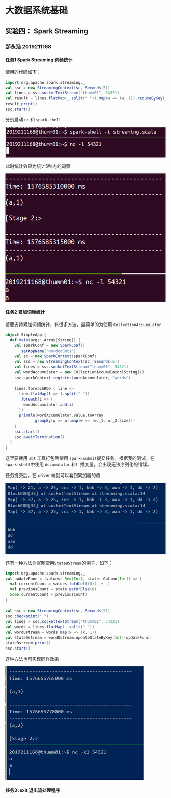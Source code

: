 # 大数据系统基础

## 实验四： Spark Streaming

### 邹永浩 2019211168

#### 任务1 Spark Streaming 词频统计

使用的代码如下：
```scala
import org.apache.spark.streaming._
val ssc = new StreamingContext(sc, Seconds(5))
val lines = ssc.socketTextStream("thumm01", 54321)
val result = lines.flatMap(_.split(" ")).map(w => (w, 1)).reduceByKey(_ + _)
result.print()
ssc.start()
```

分别启动 `nc` 和 `spark-shell`

![](1.png)

此时统计效果为统计5秒内的词频

![](2.png)

#### 任务2 累加词频统计

若要支持累加词频统计，有很多方法，最简单的为使用 `CollectionAccumulator`

```scala
object SimpleApp {
  def main(args: Array[String]) {
    val sparkConf = new SparkConf()
      .setAppName("wordcount1")
    val sc = new SparkContext(sparkConf)
    val ssc = new StreamingContext(sc, Seconds(5))
    val lines = ssc.socketTextStream("thumm01", 54321)
    val wordAccumulator = new CollectionAccumulator[String]()
    ssc.sparkContext.register(wordAccumulator, "words")

    lines.foreachRDD { line =>
      line.flatMap(l => l.split(" "))
      .foreach(i => {
        wordAccumulator.add(i)
      })
      println(wordAccumulator.value.toArray
            .groupBy(w => w).map(w => (w._1, w._2.size)))
    }
    ssc.start()
    ssc.awaitTermination()
  }
}
```

这里要使用 `sbt` 工具打包后使用 `spark-submit`提交任务，根据我的测试，在`spark-shell`中使用 `Accumulator` 和广播变量，会出现无法序列化的错误。

任务提交后，在 driver 端就可以看到累加器的值

![](3.png)

还有一种方法为官网使用`StateDStream`的例子，如下：

```scala
import org.apache.spark.streaming._
val updateFunc = (values: Seq[Int], state: Option[Int]) => {
  val currentCount = values.foldLeft(0)(_ + _)
  val previousCount = state.getOrElse(0)
  Some(currentCount + previousCount)
}

val ssc = new StreamingContext(sc, Seconds(5))
ssc.checkpoint(".")
val lines = ssc.socketTextStream("thumm01", 54321)
val words = lines.flatMap(_.split(" "))
val wordDstream = words.map(x => (x, 1))
val stateDstream = wordDstream.updateStateByKey[Int](updateFunc)
stateDstream.print()
ssc.start()
```

这种方法也可实现同样效果

![](4.png)

#### 任务3 :exit 退出流处理程序

